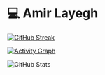 # 💻 Amir Layegh

[![GitHub Streak](https://streak-stats.demolab.com/?user=AmirLayegh&theme=dark&hide_border=true&cache_seconds=1800)](https://github.com/AmirLayegh)

[![Activity Graph](https://github-readme-activity-graph.vercel.app/graph?username=AmirLayegh&theme=react-dark&hide_border=true&cache_seconds=1800)](https://github.com/AmirLayegh)

![GitHub Stats](https://github-readme-stats.vercel.app/api?username=AmirLayegh&show_icons=true&theme=minimal&hide_border=true&bg_color=0D1117&count_private=true&include_all_commits=true&cache_seconds=1800)

